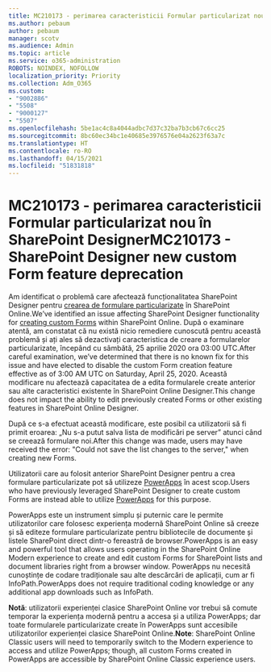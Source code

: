 ```yaml
---
title: MC210173 - perimarea caracteristicii Formular particularizat nou în SharePoint Designer
ms.author: pebaum
author: pebaum
manager: scotv
ms.audience: Admin
ms.topic: article
ms.service: o365-administration
ROBOTS: NOINDEX, NOFOLLOW
localization_priority: Priority
ms.collection: Adm_O365
ms.custom:
- "9002886"
- "5508"
- "9000127"
- "5507"
ms.openlocfilehash: 5be1ac4c8a4044adbc7d37c32ba7b3cb67c6cc25
ms.sourcegitcommit: 8bc60ec34bc1e40685e3976576e04a2623f63a7c
ms.translationtype: HT
ms.contentlocale: ro-RO
ms.lasthandoff: 04/15/2021
ms.locfileid: "51831818"
---
```

# <a name="mc210173---sharepoint-designer-new-custom-form-feature-deprecation"></a><span data-ttu-id="5b2ca-102">MC210173 - perimarea caracteristicii Formular particularizat nou în SharePoint Designer</span><span class="sxs-lookup"><span data-stu-id="5b2ca-102">MC210173 - SharePoint Designer new custom Form feature deprecation</span></span>

<span data-ttu-id="5b2ca-103">Am identificat o problemă care afectează funcționalitatea SharePoint Designer pentru [crearea de formulare particularizate](https://support.microsoft.com/en-us/office/create-a-custom-list-form-using-sharepoint-designer-917d8fdb-ee00-4441-adb3-a94612d1d105?ui=en-us&rs=en-us&ad=us#bm2) în SharePoint Online.</span><span class="sxs-lookup"><span data-stu-id="5b2ca-103">We’ve identified an issue affecting SharePoint Designer functionality for [creating custom Forms](https://support.microsoft.com/en-us/office/create-a-custom-list-form-using-sharepoint-designer-917d8fdb-ee00-4441-adb3-a94612d1d105?ui=en-us&rs=en-us&ad=us#bm2) within SharePoint Online.</span></span> <span data-ttu-id="5b2ca-104">După o examinare atentă, am constatat că nu există nicio remediere cunoscută pentru această problemă și ați ales să dezactivați caracteristica de creare a formularelor particularizate, începând cu sâmbătă, 25 aprilie 2020 ora 03:00 UTC.</span><span class="sxs-lookup"><span data-stu-id="5b2ca-104">After careful examination, we’ve determined that there is no known fix for this issue and have elected to disable the custom Form creation feature effective as of 3:00 AM UTC on Saturday, April 25, 2020.</span></span> <span data-ttu-id="5b2ca-105">Această modificare nu afectează capacitatea de a edita formularele create anterior sau alte caracteristici existente în SharePoint Online Designer.</span><span class="sxs-lookup"><span data-stu-id="5b2ca-105">This change does not impact the ability to edit previously created Forms or other existing features in SharePoint Online Designer.</span></span>

<span data-ttu-id="5b2ca-106">După ce s-a efectuat această modificare, este posibil ca utilizatorii să fi primit eroarea: „Nu s-a putut salva lista de modificări pe server” atunci când se creează formulare noi.</span><span class="sxs-lookup"><span data-stu-id="5b2ca-106">After this change was made, users may have received the error: "Could not save the list changes to the server," when creating new Forms.</span></span>

<span data-ttu-id="5b2ca-107">Utilizatorii care au folosit anterior SharePoint Designer pentru a crea formulare particularizate pot să utilizeze [PowerApps](https://docs.microsoft.com/powerapps/maker/canvas-apps/customize-list-form) în acest scop.</span><span class="sxs-lookup"><span data-stu-id="5b2ca-107">Users who have previously leveraged SharePoint Designer to create custom Forms are instead able to utilize [PowerApps](https://docs.microsoft.com/powerapps/maker/canvas-apps/customize-list-form) for this purpose.</span></span>

<span data-ttu-id="5b2ca-108">PowerApps este un instrument simplu și puternic care le permite utilizatorilor care folosesc experiența modernă SharePoint Online să creeze și să editeze formulare particularizate pentru bibliotecile de documente și listele SharePoint direct dintr-o fereastră de browser.</span><span class="sxs-lookup"><span data-stu-id="5b2ca-108">PowerApps is an easy and powerful tool that allows users operating in the SharePoint Online Modern experience to create and edit custom Forms for SharePoint lists and document libraries right from a browser window.</span></span> <span data-ttu-id="5b2ca-109">PowerApps nu necesită cunoștințe de codare tradiționale sau alte descărcări de aplicații, cum ar fi InfoPath.</span><span class="sxs-lookup"><span data-stu-id="5b2ca-109">PowerApps does not require traditional coding knowledge or any additional app downloads such as InfoPath.</span></span>

<span data-ttu-id="5b2ca-110">**Notă**: utilizatorii experienței clasice SharePoint Online vor trebui să comute temporar la experiența modernă pentru a accesa și a utiliza PowerApps; dar toate formularele particularizate create în PowerApps sunt accesibile utilizatorilor experienței clasice SharePoint Online.</span><span class="sxs-lookup"><span data-stu-id="5b2ca-110">**Note**: SharePoint Online Classic users will need to temporarily switch to the Modern experience to access and utilize PowerApps; though, all custom Forms created in PowerApps are accessible by SharePoint Online Classic experience users.</span></span>
